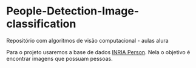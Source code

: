 # People-Detection-Image-classification

Repositório com algoritmos de visão computacional - aulas alura

Para o projeto usaremos a base de dados [INRIA Person](http://pascal.inrialpes.fr/data/human/). Nela o objetivo é 
encontrar imagens que possuam pessoas.
